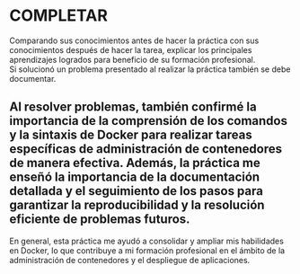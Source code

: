 # COMPLETAR  
Comparando sus conocimientos antes de hacer la práctica con sus conocimientos después de hacer la tarea, explicar los principales aprendizajes logrados para beneficio de su formación profesional.  
Si solucionó un problema presentado al realizar la práctica también se debe documentar.

Al resolver problemas, también confirmé la importancia de la comprensión de los comandos y la sintaxis de Docker para realizar tareas específicas de administración de contenedores de manera efectiva. Además, la práctica me enseñó la importancia de la documentación detallada y el seguimiento de los pasos para garantizar la reproducibilidad y la resolución eficiente de problemas futuros.
--

En general, esta práctica me ayudó a consolidar y ampliar mis habilidades en Docker, lo que contribuye a mi formación profesional en el ámbito de la administración de contenedores y el despliegue de aplicaciones.
